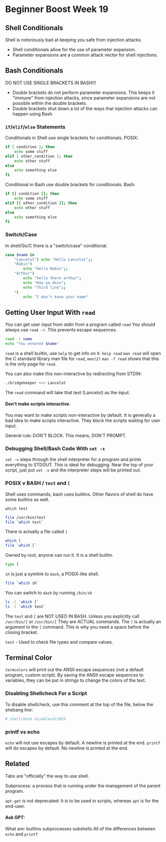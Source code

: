 
# Beginner Boost Week 19


## Shell Conditionals
Shell is notoriously bad at keeping you safe from injection attacks.
* Shell conditionals allow for the use of parameter expansion.
* Parameter expansions are a common attack vector for shell injections.


## Bash Conditionals
DO NOT USE SINGLE BRACKETS IN BASH!!!
* Double brackets do not perform parameter expansions. This keeps it "immune" from injection attacks,
  since parameter expansions are not possible within the double brackets.
* Double brackets shut down a lot of the ways that injection attacks can happen using Bash.



### `if`/`elif`/`else` Statements
Conditionals in Shell use single brackets for conditionals.
POSIX:
```sh
if [ condition ]; then
    echo some stuff
elif [ other_condition ]; then
    echo other stuff
else 
    echo something else
fi
```

Conditional in Bash use double brackets for conditionals.
Bash:
```bash
if [[ condition ]]; then
    echo some stuff
elif [[ other_condition ]]; then
    echo other stuff
else 
    echo something else
fi
```

### Switch/Case
In shell/Go/C there is a "switch/case" conditional.
```sh
case $name in 
    "Lancelot") echo "Hello Lancelot";;
    "Robin")
        echo "Hello Robin";;
    "Arthur")
        echo "hello there arthur";
        echo "How ya doin";
        echo "Third line";;
    *)
        echo "I don't know your name"
```




## Getting User Input With `read`

You can get user input from stdin from a program called `read`
You should always use `read -r`. This prevents escape sequences.
```sh
read -r name
echo "You entered $name"
```

`read` is a shell builtin, use `help` to get info on it.
`help read`
`man read` will open the C standard library man file for `read`, `man(2)`
`man -f read` shows that this is the only page for `read`.

You can also make this non-interactive by redirecting from STDIN:
```sh
./bridgekeeper <<< Lancelot
```
The `read` command will take that text (Lancelot) as the input.


#### Don't make scripts interactive.
You may want to make scripts non-interactive by default.
It is generally a bad idea to make scripts interactive. 
They block the scripts waiting for user input.

General rule: DON'T BLOCK.
This means, DON'T PROMPT.


### Debugging Shell/Bash Code With `set -x`
`set -x` steps through the shell interpreter for a program and prints everything to STDOUT. This is
ideal for debugging. Near the top of your script, just put `set -x` and the interpreter steps will
be printed out.







### POSIX v BASH / `test` and `[` 
Shell uses commands, bash uses builtins.
Other flavors of shell do have some builtins as well.

`which test`
```bash
file /usr/bin/test
file `which test`
```

There is actually a file called `[`
```bash
which [
file `which [`
```
Owned by root, anyone can run it. It is a shell builtin.
```bash
type [
```

`sh` is just a symlink to `dash`, a POSIX-like shell.
```bash
file `which sh`
```

You can switch to `dash` by running `/bin/sh`
```sh
ls -l `which [`
ls -l `which test`
```
The `test` and `[` are NOT USED IN BASH. Unless you explicitly call `/usr/bin/[` or `/usr/bin/[`
They are ACTUAL commands. The `]` is actually an argument to the `[` command. This is why you need a
space before the closing bracket.

`test` - Used to check file types and compare values.


## Terminal Color
`termcolors` will print out the ANSII escape sequences (not a default program, custom script).
By saving the ANSII escape sequences to variables, they can be put in strings to change the colors
of the text.


### Disabling Shellcheck For a Script
To disable shellcheck, use this comment at the top of the file, below the shebang line:
```sh
# shellcheck disable=SC2059
```

### printf vs echo
`echo` will not use escapes by default. A newline is printed at the end.
`printf` will do escapes by default. No newline is printed at the end.



## Related
Tabs are "officially" the way to use shell.

Subprocess: a process that is running under the management of the parent program.

`apt-get` is not deprecated: It is to be used in scripts, whereas `apt` is for the end-user.

#### Ask GPT:
What are:
builtins
subprocesses
subshells
All of the differences between `echo` and `printf`

